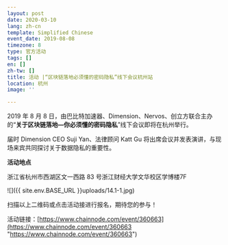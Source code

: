 ```yaml
---
layout: post
date: 2020-03-10
lang: zh-cn
template: Simplified Chinese
event_date: 2019-08-08
timezone: 8
type: 官方活动
tags: []
en: []
zh-tw: []
title: 活动 |“区块链落地必须懂的密码隐私”线下会议杭州站
location: 杭州
image: ''

---
```

2019 年 8 月 8 日，由巴比特加速器、Dimension、Nervos、创立方联合主办的“**关于区块链落地—你必须懂的密码隐私**”线下会议即将在杭州举行。

届时 Dimension CEO Suji Yan、法律顾问 Katt Gu 将出席会议并发表演讲，与现场来宾共同探讨关于数据隐私的重要性。

**活动地点**

浙江省杭州市西湖区文一西路 83 号浙江财经大学文华校区学博楼7F

![]({{ site.env.BASE_URL }}uploads/14.1-1.jpg)

扫描以上二维码或点击活动接进行报名，期待您的参与！

活动链接：[https://www.chainnode.com/event/360663](https://www.chainnode.com/event/360663 "https://www.chainnode.com/event/360663")  
 